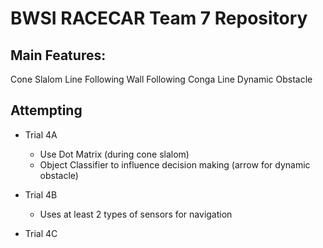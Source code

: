 # BWSI RACECAR Team 7 Repository

## Main Features:
Cone Slalom
Line Following
Wall Following
Conga Line
Dynamic Obstacle 

## Attempting

- Trial 4A
    - Use Dot Matrix (during cone slalom)
    - Object Classifier to influence decision making (arrow for dynamic obstacle)
- Trial 4B
    - Uses at least 2 types of sensors for navigation

- Trial 4C 
